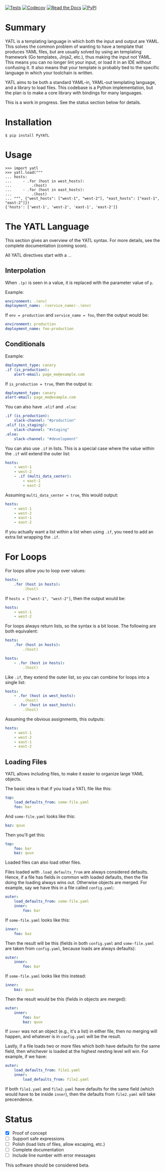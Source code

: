 [![Tests](https://github.com/d5h-foss/yatl/workflows/Tests/badge.svg)](https://github.com/d5h-foss/yatl/actions?workflow=Tests)
[![Codecov](https://codecov.io/gh/d5h-foss/yatl/branch/master/graph/badge.svg)](https://codecov.io/gh/d5h-foss/yatl)
[![Read the Docs](https://readthedocs.org/projects/yatl/badge/)](https://yatl.readthedocs.io/)
[![PyPI](https://img.shields.io/pypi/v/pyyatl.svg)](https://pypi.org/project/pyyatl/)

# Summary

YATL is a templating language in which both the input and output are YAML.
This solves the common problem of wanting to have a template that produces YAML files,
but are usually solved by using an templating framework (Go templates, Jinja2, etc.), thus making the input not YAML.
This means you can no longer lint your input, or load it in an IDE without confusing it. It also means that your
template is probably tied to the specific language in which your toolchain is written.

YATL aims to be both a standard YAML-in, YAML-out templating language, and a library to load files. This codebase
is a Python implementation, but the plan is to make a core library with bindings for many languages.

This is a work in progress. See the status section below for details.

# Installation

```console
$ pip install PyYATL
```

# Usage

```pycon
>>> import yatl
>>> yatl.load("""
... hosts:
...     - .for (host in west_hosts):
...         .(host)
...     - .for (host in east_hosts):
...         .(host)
... """, {"west_hosts": ["west-1", "west-2"], "east_hosts": ["east-1", "east-2"]})
{'hosts': ['west-1', 'west-2', 'east-1', 'east-2']}
```

# The YATL Language

This section gives an overview of the YATL syntax. For more details, see the complete documentation (coming soon).

All YATL directives start with a `.`.

## Interpolation

When `.(p)` is seen in a value, it is replaced with the parameter value of `p`.

Example:

```yaml
environment: .(env)
deployment_name: .(service_name)-.(env)
```

If `env = production` and `service_name = foo`, then the output would be:

```yaml
environment: production
deployment_name: foo-production
```

## Conditionals

Example:

```yaml
deployment_type: canary
.if (is_production):
    alert-email: page_me@example.com
```

If `is_production = true`, then the output is:

```yaml
deployment_type: canary
alert-email: page_me@example.com
```

You can also have `.elif` and `.else`:

```yaml
.if (is_production):
    slack-channel: "#production"
.elif (is_staging):
    slack-channel: "#staging"
.else:
    slack-channel: "#development"
```

You can also use `.if` in lists. This is a special case where the value within the `.if` will extend the outer list:

```yaml
hosts:
    - west-1
    - west-2
    - .if (multi_data_center):
        - east-1
        - east-2
```

Assuming `multi_data_center = true`, this would output:

```yaml
hosts:
    - west-1
    - west-2
    - east-1
    - east-2
```

If you actually want a list within a list when using `.if`, you need to add an extra list wrapping the `.if`.

# For Loops

For loops allow you to loop over values:

```yaml
hosts:
    .for (host in hosts):
        .(host)
```

If `hosts = ["west-1", "west-2"]`, then the output would be:

```yaml
hosts:
    - west-1
    - west-2
```

For loops always return lists, so the syntax is a bit loose. The following are both equivalent:

```yaml
hosts:
    .for (host in hosts):
        .(host)
```

```yaml
hosts:
    - .for (host in hosts):
        .(host)
```


Like `.if`, they extend the outer list, so you can combine for loops into a single list:

```yaml
hosts:
    - .for (host in west_hosts):
        .(host)
    - .for (host in east_hosts):
        .(host)
```

Assuming the obvious assignments, this outputs:

```yaml
hosts:
    - west-1
    - west-2
    - east-1
    - east-2
```

## Loading Files

YATL allows including files, to make it easier to organize large YAML objects.

The basic idea is that if you load a YATL file like this:

```yaml
top:
    load_defaults_from: some-file.yaml
    foo: bar
```

And `some-file.yaml` looks like this:

```yaml
baz: quux
```

Then you'll get this:

```yaml
top:
    foo: bar
    baz: quux
```

Loaded files can also load other files.

Files loaded with `.load_defaults_from` are always considered defaults. Hence, if a file has fields in common
with loaded defaults, then the file doing the loading always wins out. Otherwise objects are merged. For example,
say we have this in a file called `config.yaml`:

```yaml
outer:
    load_defaults_from: some-file.yaml
    inner:
        foo: bar
```

If `some-file.yaml` looks like this:

```yaml
inner:
    foo: baz
```

Then the result will be this (fields in both `config.yaml` and `some-file.yaml` are taken from `config.yaml`, because
loads are always defaults):

```yaml
outer:
    inner:
        foo: bar
```

If `some-file.yaml` looks like this instead:

```yaml
inner:
    baz: quux
```

Then the result would be this (fields in objects are merged):

```yaml
outer:
    inner:
        foo: bar
        baz: quux
```

If `inner` was not an object (e.g., it's a list) in either file, then no merging will happen, and whatever is in
`config.yaml` will be the result.

Lastly, if a file loads two or more files which both have defaults for the same field, then whichever is loaded at
the highest nesting level will win. For example, if we have:

```yaml
outer:
    load_defaults_from: file1.yaml
    inner:
        load_defaults_from: file2.yaml
```

If both `file1.yaml` and `file2.yaml` have defaults for the same field (which would have to be inside `inner`), then the
defaults from `file2.yaml` will take precendence.

# Status

- [x] Proof of concept
- [ ] Support safe expressions
- [ ] Polish (load lists of files, allow escaping, etc.)
- [ ] Complete documentation
- [ ] Include line number with error messages

This software should be considered beta.
